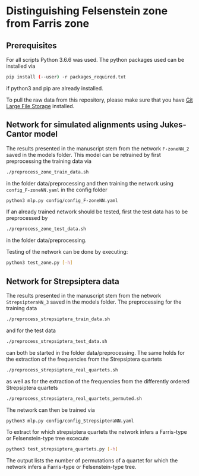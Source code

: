 # Distinguishing Felsenstein zone from Farris zone

## Prerequisites

For all scripts Python 3.6.6 was used. The python packages used can be installed via
```sh
pip install (--user) -r packages_required.txt
```
if python3 and pip are already installed.

To pull the raw data from this repository, please make sure that you have [Git Large File Storage](https://git-lfs.github.com/) installed.

## Network for simulated alignments using Jukes-Cantor model

The results presented in the manuscript stem from the network `F-zoneNN_2` saved in the models folder. This model can be retrained by first preprocessing the training data via 
```sh
./preprocess_zone_train_data.sh
```
in the folder data/preprocessing and then training the network using `config_F-zoneNN.yaml` in the config folder
```sh
python3 mlp.py config/config_F-zoneNN.yaml
```
If an already trained network should be tested, first the test data has to be preprocessed by
```sh
./preprocess_zone_test_data.sh
```
in the folder data/preprocessing.

Testing of the network can be done by executing:
```sh
python3 test_zone.py [-h]
```

## Network for Strepsiptera data

The results presented in the manuscript stem from the network `StrepsipteraNN_3` saved in the models folder. The preprocessing for the training data
```sh
./preprocess_strepsiptera_train_data.sh
```
and for the test data
```sh
./preprocess_strepsiptera_test_data.sh
```
can both be started in the folder data/preprocessing. The same holds for the extraction of the frequencies from the Strepsiptera quartets
```sh
./preprocess_strepsiptera_real_quartets.sh
```
as well as for the extraction of the frequencies from the differently ordered Strepsiptera quartets
```sh
./preprocess_strepsiptera_real_quartets_permuted.sh
```
The network can then be trained via
```sh
python3 mlp.py config/config_StrepsipteraNN.yaml
```
To extract for which strepsiptera quartets the network infers a Farris-type or Felsenstein-type tree excecute
```sh
python3 test_strepsiptera_quartets.py [-h]
```
The output lists the number of permutations of a quartet for which the network infers a Farris-type or Felsenstein-type tree.
